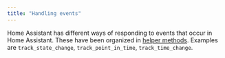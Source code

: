 ```yaml
---
title: "Handling events"
---
```


Home Assistant has different ways of responding to events that occur in Home Assistant. These have been organized in [helper methods](https://github.com/home-assistant/home-assistant/blob/dev/homeassistant/helpers/event.py). Examples are `track_state_change`, `track_point_in_time`, `track_time_change`.

